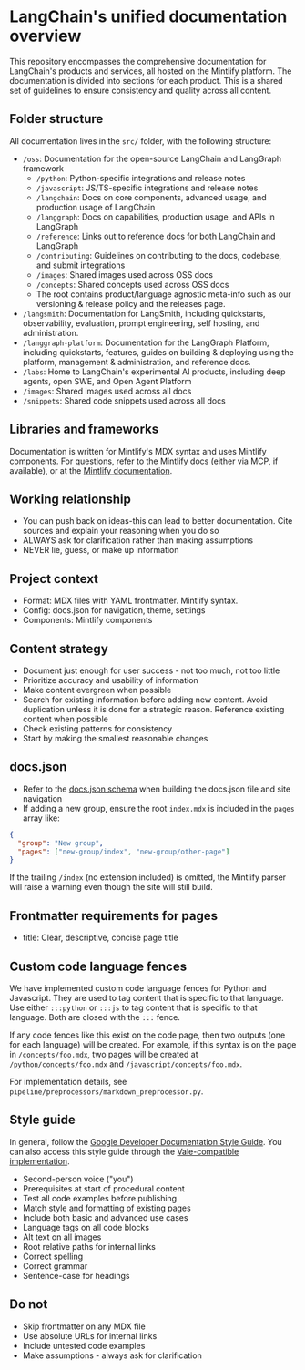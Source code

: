 # LangChain's unified documentation overview

This repository encompasses the comprehensive documentation for LangChain's products and services, all hosted on the Mintlify platform. The documentation is divided into sections for each product. This is a shared set of guidelines to ensure consistency and quality across all content.

## Folder structure

All documentation lives in the `src/` folder, with the following structure:

- `/oss`: Documentation for the open-source LangChain and LangGraph framework
    - `/python`: Python-specific integrations and release notes
    - `/javascript`: JS/TS-specific integrations and release notes
    - `/langchain`: Docs on core components, advanced usage, and production usage of LangChain
    - `/langgraph`: Docs on capabilities, production usage, and APIs in LangGraph
    - `/reference`: Links out to reference docs for both LangChain and LangGraph
    - `/contributing`: Guidelines on contributing to the docs, codebase, and submit integrations
    - `/images`: Shared images used across OSS docs
    - `/concepts`: Shared concepts used across OSS docs
    - The root contains product/language agnostic meta-info such as our versioning & release policy and the releases page.
- `/langsmith`: Documentation for LangSmith, including quickstarts, observability, evaluation, prompt engineering, self hosting, and administration.
- `/langgraph-platform`: Documentation for the LangGraph Platform, including quickstarts, features, guides on building & deploying using the platform, management & administration, and reference docs.
- `/labs`: Home to LangChain's experimental AI products, including deep agents, open SWE, and Open Agent Platform
- `/images`: Shared images used across all docs
- `/snippets`: Shared code snippets used across all docs

## Libraries and frameworks

Documentation is written for Mintlify's MDX syntax and uses Mintlify components. For questions, refer to the Mintlify docs (either via MCP, if available), or at the [Mintlify documentation](https://docs.mintlify.com/docs/introduction).

## Working relationship

- You can push back on ideas-this can lead to better documentation. Cite sources and explain your reasoning when you do so
- ALWAYS ask for clarification rather than making assumptions
- NEVER lie, guess, or make up information

## Project context

- Format: MDX files with YAML frontmatter. Mintlify syntax.
- Config: docs.json for navigation, theme, settings
- Components: Mintlify components

## Content strategy

- Document just enough for user success - not too much, not too little
- Prioritize accuracy and usability of information
- Make content evergreen when possible
- Search for existing information before adding new content. Avoid duplication unless it is done for a strategic reason. Reference existing content when possible
- Check existing patterns for consistency
- Start by making the smallest reasonable changes

## docs.json

- Refer to the [docs.json schema](https://mintlify.com/docs.json) when building the docs.json file and site navigation
- If adding a new group, ensure the root `index.mdx` is included in the `pages` array like:

```json
{
  "group": "New group",
  "pages": ["new-group/index", "new-group/other-page"]
}
```

If the trailing `/index` (no extension included) is omitted, the Mintlify parser will raise a warning even though the site will still build.

## Frontmatter requirements for pages

- title: Clear, descriptive, concise page title

## Custom code language fences

We have implemented custom code language fences for Python and Javascript. They are used to tag content that is specific to that language. Use either `:::python` or `:::js` to tag content that is specific to that language. Both are closed with the `:::` fence.

If any code fences like this exist on the code page, then two outputs (one for each language) will be created. For example, if this syntax is on the page in `/concepts/foo.mdx`, two pages will be created at `/python/concepts/foo.mdx` and `/javascript/concepts/foo.mdx`.

For implementation details, see `pipeline/preprocessors/markdown_preprocessor.py`.

## Style guide

In general, follow the [Google Developer Documentation Style Guide](https://developers.google.com/style). You can also access this style guide through the [Vale-compatible implementation](https://github.com/errata-ai/Google).

- Second-person voice ("you")
- Prerequisites at start of procedural content
- Test all code examples before publishing
- Match style and formatting of existing pages
- Include both basic and advanced use cases
- Language tags on all code blocks
- Alt text on all images
- Root relative paths for internal links
- Correct spelling
- Correct grammar
- Sentence-case for headings

## Do not

- Skip frontmatter on any MDX file
- Use absolute URLs for internal links
- Include untested code examples
- Make assumptions - always ask for clarification


